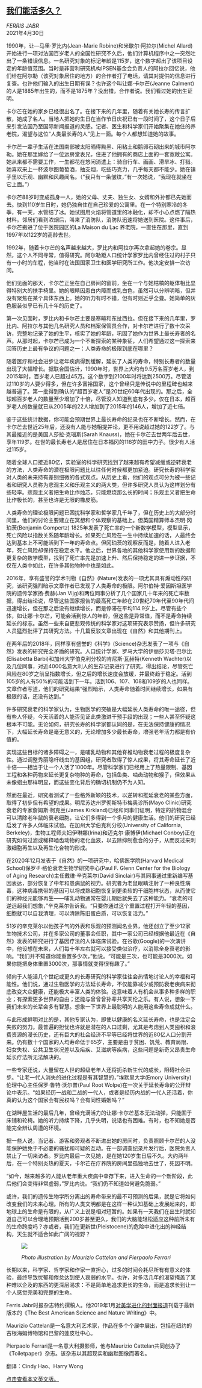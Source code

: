 <!--1619770022000-->
[我们能活多久？](https://cn.nytimes.com/health/20210430/human-lifespan/)
------

<address>FERRIS JABR</address><time pudate="2021-04-30 03:57:46" datetime="2021-04-30 03:57:46">2021年4月30日</time><section class="article-body"><p>1990年，让—马里·罗比内(Jean-Marie Robine)和米歇尔·阿拉尔(Michel Allard)开始进行一项对法国百岁老人的全国性研究不久后，他们计算机程序中之一突然吐出了一条错误信息。一名研究对象的标记年龄是115岁，这个数字超出了该项目设定的年龄值范围。当时是非营利研究机构IPSEN基金会负责人的阿拉尔回忆说，他们给在阿尔勒（该究对象居住的地方）的合作者打了电话，请其对提供的信息进行复查。也许他们输入的出生日期有误？也许这个叫让娜·卡尔芒(Jeanne Calment)的人是1885年出生的，而不是1875年？没出错，合作者说。我们看过她的出生证明。</p><p>卡尔芒在她的家乡已经很出名了。在接下来的几年里，随着有关她长寿的传言扩散，她成了名人。当地人把她的生日在当作节日庆祝已有一段时间了，这个日子后来引发法国乃至国际新闻报道的灵感。记者、医生和科学家们开始聚集在她住的养老院，渴望与这位“人类最长寿的人”见上一面。每个人都想知道她的故事。</p><p>卡尔芒一辈子生活在法国南部被太阳晒得黝黑、用粘土和鹅卵石砌出来的城市阿尔勒。她在那里嫁给了一位远房堂表兄，住进了他拥有的商店上面的一套宽敞公寓。她从来都不需要工作，一生都花在悠闲消遣上：骑自行车、画画、滑旱冰、打猎。她喜欢来上一杯波尔图葡萄酒，抽支烟，吃些巧克力，几乎每天都不能少。她在镇子里以乐观、幽默和风趣闻名。（“我只有一条皱纹，”有一次她说，“我现在就坐在它上面。”）</p><p>卡尔芒88岁时变成孤身一人，她的父母、丈夫、独生女、女婿和外孙都已先她而去。快到110岁生日时，她仍独自住在自己珍爱的公寓里。在一个特别寒冷的冬季，有一天，水管结了冰。她试图用火焰将管道里的冰融化，却不小心点燃了隔热材料。邻居们看到浓烟后，叫来了消防队，消防队迅速将她送到医院。这件事后，卡尔芒搬进了位于医院园区的La Maison du Lac 养老院，一直住在那里，直到1997年以122岁的高龄去世。</p><p>1992年，随着卡尔芒的名声越来越大，罗比内和阿拉尔再次拿起她的卷宗。显然，这个人不同寻常，值得研究。阿尔勒距人口统计学家罗比内曾经住过的村子只有一小时的车程，他当时在法国国家卫生和医学研究所工作。他决定安排一次访问。</p><p>他们见面的那天，卡尔芒正坐在自己房间的窗前，坐在一个与她枯槁的躯体相比显得特别大的扶手椅里。她的眼睛因患白内障而成乳白色，虽然可以分辨明暗，但并没有聚焦在某个具体东西上。她的听力有时不错，但有时则近乎全聋。她简单的灰色服装似乎已有几十年的历史了。</p><p>第一次见面时，罗比内和卡尔芒主要是寒暄和东扯西拉。但在接下来的几年里，罗比内、阿拉尔与其他几名研究人员和档案保管员合作，对卡尔芒进行了数十次采访，完整地记录了她的生平，核实了她的年龄，巩固了她作为世界上最长寿者的名声。从那时起，卡尔芒已成为一个不断探索的某种象征，人们希望通过这一探索来回答历史上最有争议的问题之一：人类寿命的极限到底在哪里？</p><p>随着医疗和社会进步让老年疾病得到缓解，延长了人类的寿命，特别长寿者的数量出现了大幅增长。据联合国估计，1990年时，世界上大约有9.5万名百岁老人，到2015年时，百岁老人已超过45万。这个数字到2100年时将达到2500万。尽管活过110岁的人要少得多，但在许多富裕国家，这个曾经只是传说中的里程碑也越来越普遍了。第一批得到确认的“超百岁老人”是20世纪60年代出现的。那之后，全球超百岁老人的数量至少增加了十倍，尽管没人知道到底有多少。仅在日本，超百岁老人的数量就已从2005年的22人增加到了2015年的146人，增加了近七倍。</p><p>鉴于这些统计数据，你可能会预期世界上最长寿命的纪录也在不断增长。然而，在卡尔芒去世近25年后，还没有人能与她相提并论，更不用说超过她的122岁了。与其最接近的是美国人莎拉·克瑙斯(Sarah Knauss)，她在卡尔芒去世两年后去世，享年119岁。在世的最长寿老人是居住在日本福冈的118岁的田中力子。很少有人活过115岁。</p><p>随着全球人口接近80亿，实验室的科学研究找到了越来越有希望减缓或逆转衰老的方法，人类寿命的潜在极限问题比以往任何时候都更加紧迫。研究长寿的科学家对人类的未来持有差别细微的各式观点。从历史上看，他们的观点可分为被一些记者和研究人员称为悲观主义和乐观主义的两大类，但许多研究人员认为这样划分有些轻率。悲观主义者把生命比作烛芯，只能燃烧那么长的时间；乐观主义者把生命比作极长的，甚至也许是无限的橡皮筋。</p><p>人类寿命的理论极限问题已困扰科学家和哲学家几千年了，但在历史上的大部分时间里，他们的讨论主要建立在冥想和个体观察的基础上。但英国精算师本杰明·冈珀茨(Benjamin Gompertz) 1825年发表了死亡率的一个新数学模型，模型显示，死亡风险以指数关系随年龄增长。如果死亡风险在一生中持续加速的话，人最终会达到基本上不可能活到下一年的寿命点。但冈珀茨的观察反而是，随着人进入老年，死亡风险却保持在稳定水平。他之后，世界各地的其他科学家使用新的数据和更复杂的数学模型，找到了死亡率先是加速上升、然后保持稳定的进一步证据，不仅在人类中如此，在许多其他物种中也是如此。</p><p>2016年，享有盛誉的学术刊物《自然》(Nature)发表的一项尤其具有煽动性的研究，该研究强烈暗示文章作者已发现了人类寿命的极限。阿尔伯特·爱因斯坦医学院的遗传学家扬·费赫(Jan Vijg)和两位同事分析了几个国家几十年来的死亡率数据，得出结论说，尽管这些国家报告的最高死亡年龄在20世纪70年代至90年代间迅速增长，但在那之后没有继续增长，而是停滞在平均114.9岁上。尽管有些个体，如让娜·卡尔芒，可能会活到惊人的年龄，但这些是异常值，而不是寿命持续延长的标志。虽然一些来自更悲观传统的科学家对这项研究表示赞扬，但许多研究人员猛烈批评了其研究方法。十几篇反驳文章出现在《自然》和其他期刊上。</p><p>在两年后的2018年，同样享有盛誉的《科学》(Science)杂志发表了一项与《自然》发表的研究完全矛盾的研究。人口统计学家、罗马大学的伊丽莎贝塔·巴尔比(Elisabetta Barbi)和加州大学伯克利分校的肯尼斯·瓦赫特(Kenneth Wachter)以及几位同事，对近4000名意大利人的生存记录进行了研究，得出结论，尽管死亡风险在80岁之前呈指数增长，但之后的增长速度会放缓，并最终趋于稳定。活到105岁的人有50%的可能活到下一年。活到106、107、108和109岁的人也同样。文章作者写道，他们的研究结果“强烈暗示，人类寿命随着时间继续增长，如果有极限的话，还没有达到。”</p><p>许多研究衰老的科学家认为，生物医学的突破是大幅延长人类寿命的唯一途径，但有些人怀疑，今天活着的人能否见证此类激进干预手段的出现；一些人甚至怀疑这根本不可能。无论如何，研究长寿的科学家都认同的是，在无法保持健康的情况下，大幅延长寿命是毫无意义的，无论增加多少最长寿命，增强老年活力都是有价值的。</p><p>实现这些目标的诸多障碍之一，是哺乳动物和其他脊椎动物衰老过程的极度复杂性。通过调整秀丽隐杆线虫的基因组，研究者取得了惊人成果，将其寿命延长了近十倍——相当于让一个人活了1000年。尽管科学家们已经用上了热量限制、基因工程和各种药物来延长更复杂物种的寿命，包括鱼类、啮齿动物和猴子，但效果从未像蛔虫那样明显，而这些变化背后的确切机制仍不为人知。</p><p>然而在最近，研究者测试了一些格外新颖的技术，以逆转和推延衰老的某些方面，取得了初步但有希望的成果。明尼苏达州罗彻斯特市梅奥诊所(Mayo Clinic)研究衰老的专家詹姆斯·柯克兰(James Kirkland)已经和同事们证明，特定的药物混合可以清除老年鼠的衰老细胞，让它们多得到一个多月的健康生活。他们的研究已经启发了许多人体临床试验。在加州大学伯克利分校(University of California, Berkeley)，生物工程师夫妇伊琳娜(Irina)和迈克尔·康博伊(Michael Conboy)正在研究如何过滤或稀释啮齿动物的老化血液，以去除抑制愈合的分子，从而反过来刺激细胞再生以及再生化合物的形成。</p><p>在2020年12月发表于《自然》的一项研究中，哈佛医学院(Harvard Medical School)保罗·F·格伦衰老生物学研究中心(Paul F. Glenn Center for the Biology of Aging Research)主任戴维·辛克莱尔(David Sinclair)与其同事通过重新编写基因表达，部分恢复了中年和患病鼠的视力。研究者为老鼠眼睛注射了一种良性病毒，这种病毒携带的基因可以将成熟细胞恢复到更柔软的干细胞样状态，从而使它们的神经元能够再生——哺乳动物通常在婴儿期后就失去了这种能力。“衰老的可逆远超我们想象，”辛克莱尔告诉我。“只要你通过这个重置过程打开年轻的基因，细胞就可以自我清理，可以清除陈旧蛋白质，可以恢复活力。”</p><p>51岁的辛克莱尔以他孩子气的外表和乐观的预测闻名业界，他还创立了至少12家生物技术公司，并在多家公司的董事会任职，其中一家公司已经根据他最近在《自然》发表的研究进行了基因疗法的人体临床试验。在谷歌(Google)的一次演讲中，他设想在未来，人们每十年左右就可以接受类似治疗，以消除全身衰老的影响。“我们并不知道你能重置多少次，”他说。“可能是三次，也可能是3000次。如果你能把身体重置3000次，那事情就变得很有趣了。”</p><p>倾向于人能活几个世纪或更久的长寿研究的科学家往往会热情地讨论人的幸福和可能性。他们说，通过生物医学的方法延长寿命，不仅能靠减少或预防衰老疾病来彻底改变大众健康，还能极大丰富人类的体验。这意味着人有机会从事多种多样的职业；有探索更多世界的自由；还能与曾曾曾孙辈共享天伦之乐。有人说，想象一下我们未来的长辈会多有智慧。想象一下世界上最聪明的人能用这些寿命成就什么。</p><p>与此形成鲜明对比的是，其他专家认为，即使以健康的名义延长寿命，也是注定会失败的努力。最普遍的担忧也许就是潜在的人口过剩，尤其是考虑到人类囤积和浪费资源的漫长历史，还有巨大的社会经济不平等已经将世界的近80亿人口分割开来。仍有数十个国家的人均寿命低于65岁，主要是由于贫困、饥荒、教育局限、妇女失权、公共卫生状况差以及疟疾、艾滋病等疾病，这些问题是新奇又昂贵生命延长疗法所无法解决的。</p><p>一些专家还说，大量留在人世的超级老年人还将扼杀新生代的成长，阻碍社会进步。“让老一代人消失的进化过程是有其智慧的，”埃默里大学(Emory University)伦理中心主任保罗·鲁特·沃尔普(Paul Root Wolpe)在一次关于延长寿命的公开辩论中表示。“如果经历一战和二战的一代人，或者是经历内战的一代人还活着，你真的认为这个国家会有民权吗？会有同性婚姻吗？”</p><p>在湖畔屋生活的最后几年，曾经充满活力的让娜·卡尔芒基本无法动弹，只能囿于床铺和轮椅。她的听力持续下降，几乎失明，说话也有困难。有时，也不知她是否能完全辨认周遭的环境。</p><p>据一些人说，当记者、游客和旁观者不断进出她的房间时，负责照顾卡尔芒的人没能保护她免于不必要的骚扰和可疑的互动。在一部调查纪录片发行后，医院负责人禁止了一切来访者。罗比内最后一次见她，是在她120岁生日后不久。大约两年后，在一个特别炎热的夏天，卡尔芒在疗养院的房间里孤独地去世了，死因不明。</p><p>“如今，越来越多的人能从老年重大疾病中幸存下来，进入生命的一个新阶段，此后他们会变得非常虚弱，”罗比内说。“我们仍不知道如何避免脆弱。”</p><p>或许，我们的遗传生物学所分离出的寿命带来的最不可预测的后果，就是它将如何改变我们的未来心理。所有的人类文明都是在这样一种认知基础上发展起来的，即地球上的生命是有限的，从广义上说是相对短暂的。如果有一天我们在出生时就知道自己可以合理地预期活到200岁甚至更久，我们的大脑能轻松适应这种前所未有的生命跨度吗？亦或者，我们在更新世(Pleistocene)的危险中进化出的神经结构，天生就不适合如此广阔的视野？</p><p><figure class="article-inline-photo"><img src="https://static01.nyt.com/images/2021/05/02/magazine/02mag-long-maurizio-02/02mag-long-maurizio-02-jumbo-v2.jpg"></p><figcaption> <cite>Photo illustration by Maurizio Cattelan and Pierpaolo Ferrari</cite></figcaption></figure><p>长期以来，科学家、哲学家和作家一直担心，过多的时间会耗尽所有有意义的体验，最终导致忧郁和倦怠达到使人衰弱的水平。也许，对多活几年的渴望掩盖了某种难以企及的东西的更深层渴求：不是简单地追求更长的生命，而是追求长到让一个人感觉完美和完整的生命。</p></section><footer class="author-info"><p>Ferris Jabr时报杂志特约撰稿人。他2019年1月<a rel="nofollow" target="_blank" href="https://www.nytimes.com/2019/01/09/magazine/beauty-evolution-animal.html">对美学进化的封面报道</a>刊载于最新版本的《The Best American Science and Nature Writing》中。</p><p>Maurizio Cattelan是一名意大利艺术家，作品在多个个展中展出，包括在纽约的古根海姆博物馆和巴黎的蓬皮杜中心。</p><p>Pierpaolo Ferrari是一名意大利摄影师，他与Maurizio Cattelan共同创办了《Toiletpaper》杂志。该杂志以其超现实和幽默图像而著名。</p><p>翻译：Cindy Hao、Harry Wong</p><p><a rel="nofollow" target="_blank" href="https://www.nytimes.com/2021/04/28/magazine/human-lifespan.html">点击查看本文英文版。</a></p></footer>
